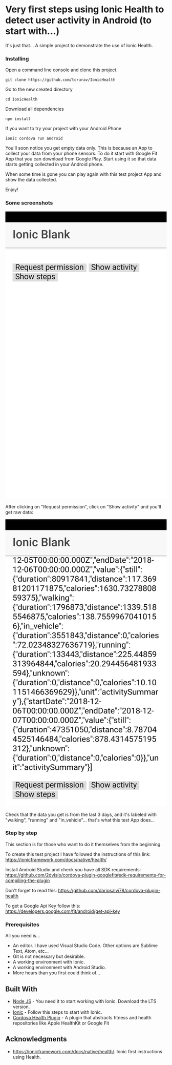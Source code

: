 # Very first steps using Ionic Health to detect user activity in Android (to start with...)

It's just that... A simple project to demonstrate the use of Ionic Health.

### Installing

Open a command line console and clone this project.

```
git clone https://github.com/tcrurav/IonicHealth
```

Go to the new created directory

```
cd IonicHealth
```

Download all dependencies

```
npm install
```

If you want to try your project with your Android Phone

```
ionic cordova run android
```

You'll soon notice you get empty data only. This is because an App to collect your data from your phone sensors. To do it start with Google Fit App that you can download from Google Play. Start using it so that data starts getting collected in your Android phone.

When some time is gone you can play again with this test project App and show the data collected.

Enjoy!

### Some screenshots

![alt text](https://github.com/tcrurav/IonicHealth/blob/master/screenshots/Screenshot-1.png)

After clicking on "Request permission", click on "Show activity" and you'll get raw data:

![alt text](https://github.com/tcrurav/IonicHealth/blob/master/screenshots/Screenshot-2.png)

Check that the data you get is from the last 3 days, and it's labeled with "walking", "running" and "in_vehicle"... that's what this test App does...

### Step by step

This section is for those who want to do it themselves from the beginning.

To create this test project I have followed the instructions of this link:
https://ionicframework.com/docs/native/health/

Install Android Studio and check you have all SDK requirements:
https://github.com/2dvisio/cordova-plugin-googlefit#sdk-requirements-for-compiling-the-plugin

Don't forget to read this:
https://github.com/dariosalvi78/cordova-plugin-health

To get a Google Api Key follow this:
https://developers.google.com/fit/android/get-api-key

### Prerequisites

All you need is... 
* An editor. I have used Visual Studio Code. Other options are Sublime Text, Atom, etc...
* Git is not necessary but desirable.
* A working environment with Ionic.
* A working environment with Android Studio.
* More hours than you first could think of...

## Built With

* [Node JS](https://nodejs.org/es/) - You need it to start working with Ionic. Download the LTS version.
* [Ionic](https://ionicframework.com/docs/intro/installation/) - Follow this steps to start with Ionic.
* [Cordova Health Plugin](https://github.com/dariosalvi78/cordova-plugin-health) - A plugin that abstracts fitness and health repositories like Apple HealthKit or Google Fit

## Acknowledgments

* https://ionicframework.com/docs/native/health/. Ionic first instructions using Health.

